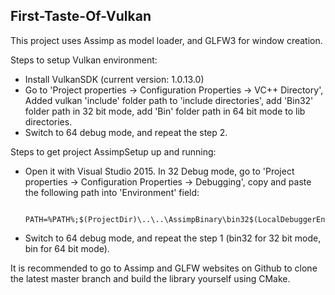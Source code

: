 ## First-Taste-Of-Vulkan

This project uses Assimp as model loader, and GLFW3 for window creation.

Steps to setup Vulkan environment:
* Install VulkanSDK (current version: 1.0.13.0)
* Go to 'Project properties -> Configuration Properties -> VC++ Directory', Added vulkan 'include' folder path to 'include directories', add 'Bin32' folder path in 32 bit mode, add 'Bin' folder path in 64 bit mode to lib directories.
* Switch to 64 debug mode, and repeat the step 2.


Steps to get project AssimpSetup up and running:
* Open it with Visual Studio 2015. In 32 Debug mode, go to 'Project properties -> Configuration Properties -> Debugging', copy and paste the following path into 'Environment' field:

            PATH=%PATH%;$(ProjectDir)\..\..\AssimpBinary\bin32$(LocalDebuggerEnvironment)

* Switch to 64 debug mode, and repeat the step 1 (bin32 for 32 bit mode, bin for 64 bit mode).

It is recommended to go to Assimp and GLFW websites on Github to clone the latest master branch and build the library yourself using CMake.

